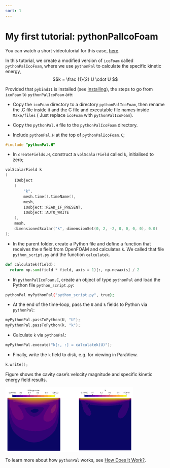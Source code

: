 ```yaml
---
sort: 1
---
```


# My first tutorial: pythonPalIcoFoam

You can watch a short videotutorial for this case, [here](https://tinyurl.com/pythonPalTutorial).

In this tutorial, we create a modified version of `icoFoam` called `pythonPalIcoFoam`, where we use `pythonPal` to calculate the specific kinetic energy, $$k = \frac {1}{2} U \cdot U $$

Provided that `pybind11` is installed (see [installing](/preliminaries/installingPybind.html#installing-pybind11)), the steps to go from `icoFoam` to `pythonPalIcoFoam` are:

- Copy the `icoFoam` directory to a directory `pythonPalIcoFoam`, then rename the .C file inside it and the C file and executable file names inside `Make/files` ( Just replace `icoFoam` with `pythonPalIcoFoam`).
<!-- - Copy the base `icoFoam` solver to your working directory and rename it to `pythonPalIcoFoam.C`. -->

- Copy the `pythonPal.H` file to the `pythonPalIcoFoam` directory.

- Include `pythonPal.H` at the top of `pythonPalIcoFoam.C`;

```C
#include "pythonPal.H"
```

- In `createFields.H`, construct a `volScalarField` called `k`, initialised to zero;

```C
volScalarField k
(
    IOobject
    (
        "k",
        mesh.time().timeName(),
        mesh,
        IOobject::READ_IF_PRESENT,
        IOobject::AUTO_WRITE
    ),
    mesh,
    dimensionedScalar("k", dimensionSet(0, 2, -2, 0, 0, 0, 0), 0.0)
);
```

- In the parent folder, create a Python file and define a function that receives the `U` field from OpenFOAM and calculates `k`. We called that file `python_script.py` and the function `calculatek`.

```Python
def calculatek(field):
  return np.sum(field * field, axis = 1)[:, np.newaxis] / 2
```

- In `pythonPalIcoFoam.C`, create an object of type `pythonPal` and load the Python file `python_script.py`:

```bash
pythonPal myPythonPal("python_script.py", true);
```

- At the end of the time-loop, pass the `U` and `k` fields to Python via `pythonPal`:

```C
myPythonPal.passToPython(U, "U");
myPythonPal.passToPython(k, "k");
```

- Calculate `k` via `pythonPal`:

```C
myPythonPal.execute("k[:, :] = calculatek(U)");
```

- Finally, write the `k` field to disk, e.g. for viewing in ParaView.

```C
k.write();
```

Figure shows the cavity case’s velocity magnitude and specific kinetic energy field results.

<img src="/images/pythonPalResult.PNG" alt="cavity case's results" width="80%" >

<!-- You can watch a short videotutorial for this case, [here](https://tinyurl.com/pythonPalTutorial). -->

To learn more about how `pythonPal` works, see [How Does It Work?](../howDoesItWork/runningPythoninOpenFOAMwithpybind11.md).